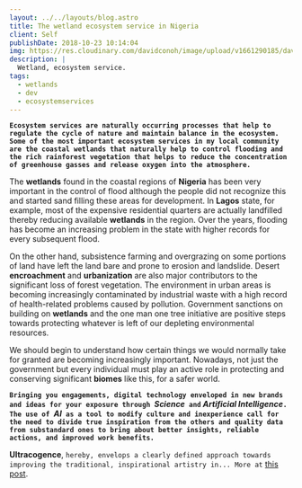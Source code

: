 ```yaml
---
layout: ../../layouts/blog.astro
title: The wetland ecosystem service in Nigeria
client: Self
publishDate: 2018-10-23 10:14:04
img: https://res.cloudinary.com/davidconoh/image/upload/v1661290185/davidconoh_vercel_app/wetland-ecosystem.jpg
description: |
  Wetland, ecosystem service.
tags:
  - wetlands
  - dev
  - ecosystemservices
---
```


**`Ecosystem services are naturally occurring processes that help to regulate the cycle of nature and maintain balance in the ecosystem. Some of the most important ecosystem services in my local community are the coastal wetlands that naturally help to control flooding and the rich rainforest vegetation that helps to reduce the concentration of greenhouse gasses and release oxygen into the atmosphere.`**

<!--more-->

The **wetlands** found in the coastal regions of **Nigeria** has been very important in the control of flood although the people did not recognize this and started sand filling these areas for development. In **Lagos** state, for example, most of the expensive residential quarters are actually landfilled thereby reducing available **wetlands** in the region. Over the years, flooding has become an increasing problem in the state with higher records for every subsequent flood.

On the other hand, subsistence farming and overgrazing on some portions of land have left the land bare and prone to erosion and landslide. Desert **encroachment** and **urbanization** are also major contributors to the significant loss of forest vegetation. The environment in urban areas is becoming increasingly contaminated by industrial waste with a high record of health-related problems caused by pollution. Government sanctions on building on **wetlands** and the one man one tree initiative are positive steps towards protecting whatever is left of our depleting environmental resources.

We should begin to understand how certain things we would normally take for granted are becoming increasingly important. Nowadays, not just the government but every individual must play an active role in protecting and conserving significant **biomes** like this, for a safer world.

**`Bringing you engagements, digital technology enveloped in new brands and ideas for your exposure through `*Science*` and` *Artificial Intelligence*`. The use of `*AI*` as a tool to modify culture and inexperience call for the need to divide true inspiration from the others and quality data from substandard ones to bring about better insights, reliable actions, and improved work benefits.`**

**Ultracogence**, `hereby, envelops a clearly defined approach towards improving the traditional, inspirational artistry in... More at` [this post](../blog/99-ultracogence/).